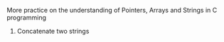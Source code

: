 More practice on the understanding of Pointers, Arrays and Strings in C programming
1. Concatenate two strings
